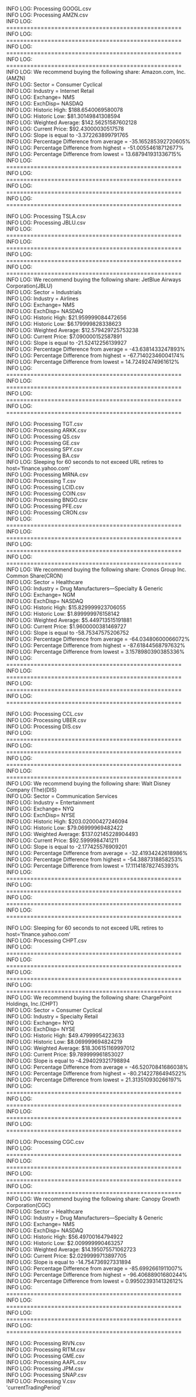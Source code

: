 INFO LOG: Processing GOOGL.csv  
INFO LOG: Processing AMZN.csv  
INFO LOG: ===================================================  
INFO LOG: ===================================================  
INFO LOG: ===================================================  
INFO LOG: ===================================================  
INFO LOG: We recommend buying the following share: Amazon.com, Inc.(AMZN)  
INFO LOG: Sector = Consumer Cyclical  
INFO LOG: Industry = Internet Retail  
INFO LOG: Exchange= NMS  
INFO LOG: ExchDisp= NASDAQ  
INFO LOG: Historic High: $188.6540069580078  
INFO LOG: Historic Low: $81.30149841308594  
INFO LOG: Weighted Average: $142.56251587602128  
INFO LOG: Current Price: $92.43000030517578  
INFO LOG: Slope is equal to -3.372263899791765  
INFO LOG: Percentage Difference from average = -35.165285392720605%  
INFO LOG: Percentage Difference from highest = -51.00554618712677%  
INFO LOG: Percentage Difference from lowest = 13.687941931336715%  
INFO LOG: ===================================================  
INFO LOG: ===================================================  
INFO LOG: ===================================================  
INFO LOG: ===================================================


  
INFO LOG: Processing TSLA.csv  
INFO LOG: Processing JBLU.csv  
INFO LOG: ===================================================  
INFO LOG: ===================================================  
INFO LOG: ===================================================  
INFO LOG: ===================================================  
INFO LOG: We recommend buying the following share: JetBlue Airways Corporation(JBLU)  
INFO LOG: Sector = Industrials  
INFO LOG: Industry = Airlines  
INFO LOG: Exchange= NMS  
INFO LOG: ExchDisp= NASDAQ  
INFO LOG: Historic High: $21.959999084472656  
INFO LOG: Historic Low: $6.179999828338623  
INFO LOG: Weighted Average: $12.579429725753238  
INFO LOG: Current Price: $7.090000152587891  
INFO LOG: Slope is equal to -21.52412256139927  
INFO LOG: Percentage Difference from average = -43.6381433247893%  
INFO LOG: Percentage Difference from highest = -67.71402346004174%  
INFO LOG: Percentage Difference from lowest = 14.72492474961612%  
INFO LOG: ===================================================  
INFO LOG: ===================================================  
INFO LOG: ===================================================  
INFO LOG: ===================================================


  
INFO LOG: Processing TGT.csv  
INFO LOG: Processing ARKK.csv  
INFO LOG: Processing QS.csv  
INFO LOG: Processing GE.csv  
INFO LOG: Processing SPY.csv  
INFO LOG: Processing BA.csv  
INFO LOG: Sleeping for 60 seconds to not exceed URL retires to host='finance.yahoo.com'  
INFO LOG: Processing MRNA.csv  
INFO LOG: Processing T.csv  
INFO LOG: Processing LCID.csv  
INFO LOG: Processing COIN.csv  
INFO LOG: Processing BNGO.csv  
INFO LOG: Processing PFE.csv  
INFO LOG: Processing CRON.csv  
INFO LOG: ===================================================  
INFO LOG: ===================================================  
INFO LOG: ===================================================  
INFO LOG: ===================================================  
INFO LOG: We recommend buying the following share: Cronos Group Inc. Common Share(CRON)  
INFO LOG: Sector = Healthcare  
INFO LOG: Industry = Drug Manufacturers—Specialty & Generic  
INFO LOG: Exchange= NGM  
INFO LOG: ExchDisp= NASDAQ  
INFO LOG: Historic High: $15.829999923706055  
INFO LOG: Historic Low: $1.899999976158142  
INFO LOG: Weighted Average: $5.449713515191881  
INFO LOG: Current Price: $1.9600000381469727  
INFO LOG: Slope is equal to -58.75347575206752  
INFO LOG: Percentage Difference from average = -64.03480600066072%  
INFO LOG: Percentage Difference from highest = -87.61844568797632%  
INFO LOG: Percentage Difference from lowest = 3.1578980390385336%  
INFO LOG: ===================================================  
INFO LOG: ===================================================  
INFO LOG: ===================================================  
INFO LOG: ===================================================


  
INFO LOG: Processing CCL.csv  
INFO LOG: Processing UBER.csv  
INFO LOG: Processing DIS.csv  
INFO LOG: ===================================================  
INFO LOG: ===================================================  
INFO LOG: ===================================================  
INFO LOG: ===================================================  
INFO LOG: We recommend buying the following share: Walt Disney Company (The)(DIS)  
INFO LOG: Sector = Communication Services  
INFO LOG: Industry = Entertainment  
INFO LOG: Exchange= NYQ  
INFO LOG: ExchDisp= NYSE  
INFO LOG: Historic High: $203.02000427246094  
INFO LOG: Historic Low: $79.06999969482422  
INFO LOG: Weighted Average: $137.02145228904493  
INFO LOG: Current Price: $92.5999984741211  
INFO LOG: Slope is equal to -2.177425576909201  
INFO LOG: Percentage Difference from average = -32.41934242618986%  
INFO LOG: Percentage Difference from highest = -54.3887318858253%  
INFO LOG: Percentage Difference from lowest = 17.111418782745393%  
INFO LOG: ===================================================  
INFO LOG: ===================================================  
INFO LOG: ===================================================  
INFO LOG: ===================================================


  
INFO LOG: Sleeping for 60 seconds to not exceed URL retires to host='finance.yahoo.com'  
INFO LOG: Processing CHPT.csv  
INFO LOG: ===================================================  
INFO LOG: ===================================================  
INFO LOG: ===================================================  
INFO LOG: ===================================================  
INFO LOG: We recommend buying the following share: ChargePoint Holdings, Inc.(CHPT)  
INFO LOG: Sector = Consumer Cyclical  
INFO LOG: Industry = Specialty Retail  
INFO LOG: Exchange= NYQ  
INFO LOG: ExchDisp= NYSE  
INFO LOG: Historic High: $49.47999954223633  
INFO LOG: Historic Low: $8.069999694824219  
INFO LOG: Weighted Average: $18.306151169997012  
INFO LOG: Current Price: $9.789999961853027  
INFO LOG: Slope is equal to -4.294029321798894  
INFO LOG: Percentage Difference from average = -46.52070841686038%  
INFO LOG: Percentage Difference from highest = -80.21422786494522%  
INFO LOG: Percentage Difference from lowest = 21.313510930266197%  
INFO LOG: ===================================================  
INFO LOG: ===================================================  
INFO LOG: ===================================================  
INFO LOG: ===================================================


  
INFO LOG: Processing CGC.csv  
INFO LOG: ===================================================  
INFO LOG: ===================================================  
INFO LOG: ===================================================  
INFO LOG: ===================================================  
INFO LOG: We recommend buying the following share: Canopy Growth Corporation(CGC)  
INFO LOG: Sector = Healthcare  
INFO LOG: Industry = Drug Manufacturers—Specialty & Generic  
INFO LOG: Exchange= NMS  
INFO LOG: ExchDisp= NASDAQ  
INFO LOG: Historic High: $56.49700164794922  
INFO LOG: Historic Low: $2.009999990463257  
INFO LOG: Weighted Average: $14.195075571062723  
INFO LOG: Current Price: $2.0299999713897705  
INFO LOG: Slope is equal to -14.754736927331894  
INFO LOG: Percentage Difference from average = -85.6992661911007%  
INFO LOG: Percentage Difference from highest = -96.40688901680244%  
INFO LOG: Percentage Difference from lowest = 0.9950239314132612%  
INFO LOG: ===================================================  
INFO LOG: ===================================================  
INFO LOG: ===================================================  
INFO LOG: ===================================================


  
INFO LOG: Processing RIVN.csv  
INFO LOG: Processing RITM.csv  
INFO LOG: Processing GME.csv  
INFO LOG: Processing AAPL.csv  
INFO LOG: Processing JPM.csv  
INFO LOG: Processing SNAP.csv  
INFO LOG: Processing V.csv  
'currentTradingPeriod'
